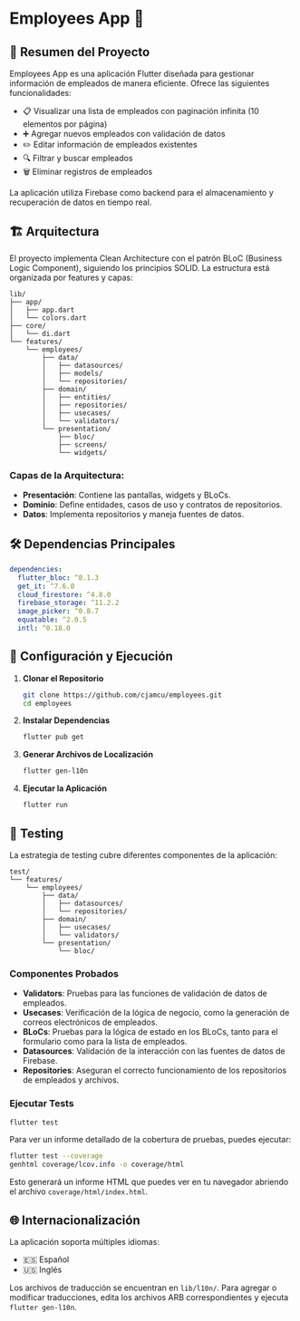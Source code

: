 # Employees App 📱

## 📝 Resumen del Proyecto

Employees App es una aplicación Flutter diseñada para gestionar información de empleados de manera eficiente. Ofrece las siguientes funcionalidades:

- 📋 Visualizar una lista de empleados con paginación infinita (10 elementos por página)
- ➕ Agregar nuevos empleados con validación de datos
- ✏️ Editar información de empleados existentes
- 🔍 Filtrar y buscar empleados
- 🗑️ Eliminar registros de empleados

La aplicación utiliza Firebase como backend para el almacenamiento y recuperación de datos en tiempo real.

## 🏗️ Arquitectura

El proyecto implementa Clean Architecture con el patrón BLoC (Business Logic Component), siguiendo los principios SOLID. La estructura está organizada por features y capas:

```
lib/
├── app/
│   ├── app.dart
│   └── colors.dart
├── core/
│   └── di.dart
└── features/
    └── employees/
        ├── data/
        │   ├── datasources/
        │   ├── models/
        │   └── repositories/
        ├── domain/
        │   ├── entities/
        │   ├── repositories/
        │   ├── usecases/
        │   └── validators/
        └── presentation/
            ├── bloc/
            ├── screens/
            └── widgets/
```

### Capas de la Arquitectura:

- **Presentación**: Contiene las pantallas, widgets y BLoCs.
- **Dominio**: Define entidades, casos de uso y contratos de repositorios.
- **Datos**: Implementa repositorios y maneja fuentes de datos.

## 🛠️  Dependencias Principales

```yaml
dependencies:
  flutter_bloc: ^8.1.3
  get_it: ^7.6.0
  cloud_firestore: ^4.8.0
  firebase_storage: ^11.2.2
  image_picker: ^0.8.7
  equatable: ^2.0.5
  intl: ^0.18.0
```

## 🚀 Configuración y Ejecución

1. **Clonar el Repositorio**
   ```bash
   git clone https://github.com/cjamcu/employees.git
   cd employees
   ```

2. **Instalar Dependencias**
   ```bash
   flutter pub get
   ```

3. **Generar Archivos de Localización**
   ```bash
   flutter gen-l10n
   ```
   
4. **Ejecutar la Aplicación**
   ```bash
   flutter run
   ```

## 🧪 Testing

La estrategia de testing cubre diferentes componentes de la aplicación:

```
test/
└── features/
    └── employees/
        ├── data/
        │   ├── datasources/
        │   └── repositories/
        ├── domain/
        │   ├── usecases/
        │   └── validators/
        └── presentation/
            └── bloc/
```

### Componentes Probados

- **Validators**: Pruebas para las funciones de validación de datos de empleados.
- **Usecases**: Verificación de la lógica de negocio, como la generación de correos electrónicos de empleados.
- **BLoCs**: Pruebas para la lógica de estado en los BLoCs, tanto para el formulario como para la lista de empleados.
- **Datasources**: Validación de la interacción con las fuentes de datos de Firebase.
- **Repositories**: Aseguran el correcto funcionamiento de los repositorios de empleados y archivos.

### Ejecutar Tests

```bash
flutter test
```

Para ver un informe detallado de la cobertura de pruebas, puedes ejecutar:

```bash
flutter test --coverage
genhtml coverage/lcov.info -o coverage/html
```

Esto generará un informe HTML que puedes ver en tu navegador abriendo el archivo `coverage/html/index.html`.

## 🌐 Internacionalización

La aplicación soporta múltiples idiomas:

- 🇪🇸 Español
- 🇺🇸 Inglés

Los archivos de traducción se encuentran en `lib/l10n/`. Para agregar o modificar traducciones, edita los archivos ARB correspondientes y ejecuta `flutter gen-l10n`.

